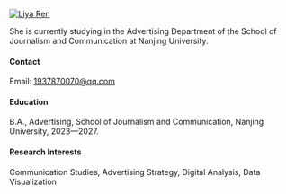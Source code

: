 

[![Liya Ren](https://img.shields.io/badge/senli1073-github-blue?logo=github)](https://github.com/susu-giu)

She is currently studying in the Advertising Department of the School of Journalism and Communication at Nanjing University.

#### Contact

Email: 1937870070@qq.com

#### Education
B.A., Advertising, School of Journalism and Communication, Nanjing University, 2023—2027.

#### Research Interests
Communication Studies, Advertising Strategy, Digital Analysis, Data Visualization

